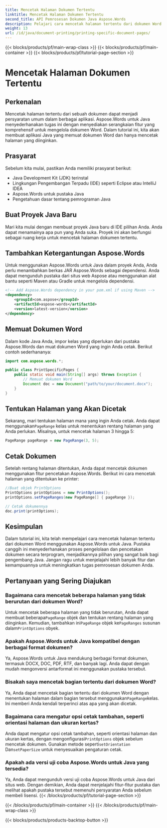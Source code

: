 ```yaml
---
title: Mencetak Halaman Dokumen Tertentu
linktitle: Mencetak Halaman Dokumen Tertentu
second_title: API Pemrosesan Dokumen Java Aspose.Words
description: Pelajari cara mencetak halaman tertentu dari dokumen Word menggunakan Aspose.Words untuk Java. Panduan langkah demi langkah untuk pengembang Java.
weight: 13
url: /id/java/document-printing/printing-specific-document-pages/
---
```


{{< blocks/products/pf/main-wrap-class >}}
{{< blocks/products/pf/main-container >}}
{{< blocks/products/pf/tutorial-page-section >}}

# Mencetak Halaman Dokumen Tertentu


## Perkenalan

Mencetak halaman tertentu dari sebuah dokumen dapat menjadi persyaratan umum dalam berbagai aplikasi. Aspose.Words untuk Java menyederhanakan tugas ini dengan menyediakan serangkaian fitur yang komprehensif untuk mengelola dokumen Word. Dalam tutorial ini, kita akan membuat aplikasi Java yang memuat dokumen Word dan hanya mencetak halaman yang diinginkan.

## Prasyarat

Sebelum kita mulai, pastikan Anda memiliki prasyarat berikut:

- Java Development Kit (JDK) terinstal
- Lingkungan Pengembangan Terpadu (IDE) seperti Eclipse atau IntelliJ IDEA
- Aspose.Words untuk pustaka Java
- Pengetahuan dasar tentang pemrograman Java

## Buat Proyek Java Baru

Mari kita mulai dengan membuat proyek Java baru di IDE pilihan Anda. Anda dapat menamainya apa pun yang Anda suka. Proyek ini akan berfungsi sebagai ruang kerja untuk mencetak halaman dokumen tertentu.

## Tambahkan Ketergantungan Aspose.Words

Untuk menggunakan Aspose.Words untuk Java dalam proyek Anda, Anda perlu menambahkan berkas JAR Aspose.Words sebagai dependensi. Anda dapat mengunduh pustaka dari situs web Aspose atau menggunakan alat bantu seperti Maven atau Gradle untuk mengelola dependensi.

```xml
<!-- Add Aspose.Words dependency in your pom.xml if using Maven -->
<dependency>
    <groupId>com.aspose</groupId>
    <artifactId>aspose-words</artifactId>
    <version>latest-version</version>
</dependency>
```

## Memuat Dokumen Word

Dalam kode Java Anda, impor kelas yang diperlukan dari pustaka Aspose.Words dan muat dokumen Word yang ingin Anda cetak. Berikut contoh sederhananya:

```java
import com.aspose.words.*;

public class PrintSpecificPages {
    public static void main(String[] args) throws Exception {
        // Memuat dokumen Word
        Document doc = new Document("path/to/your/document.docx");
    }
}
```

## Tentukan Halaman yang Akan Dicetak

 Sekarang, mari tentukan halaman mana yang ingin Anda cetak. Anda dapat menggunakan`PageRange` kelas untuk menentukan rentang halaman yang Anda perlukan. Misalnya, untuk mencetak halaman 3 hingga 5:

```java
PageRange pageRange = new PageRange(3, 5);
```

## Cetak Dokumen

Setelah rentang halaman ditentukan, Anda dapat mencetak dokumen menggunakan fitur pencetakan Aspose.Words. Berikut ini cara mencetak halaman yang ditentukan ke printer:

```java
//Buat objek PrintOptions
PrintOptions printOptions = new PrintOptions();
printOptions.setPageRanges(new PageRange[] { pageRange });

// Cetak dokumennya
doc.print(printOptions);
```

## Kesimpulan

Dalam tutorial ini, kita telah mempelajari cara mencetak halaman tertentu dari dokumen Word menggunakan Aspose.Words untuk Java. Pustaka canggih ini menyederhanakan proses pengelolaan dan pencetakan dokumen secara terprogram, menjadikannya pilihan yang sangat baik bagi pengembang Java. Jangan ragu untuk menjelajahi lebih banyak fitur dan kemampuannya untuk meningkatkan tugas pemrosesan dokumen Anda.

## Pertanyaan yang Sering Diajukan

### Bagaimana cara mencetak beberapa halaman yang tidak berurutan dari dokumen Word?

 Untuk mencetak beberapa halaman yang tidak berurutan, Anda dapat membuat beberapa`PageRange` objek dan tentukan rentang halaman yang diinginkan. Kemudian, tambahkan ini`PageRange` objek ke`PageRanges` susunan dalam`PrintOptions` obyek.

### Apakah Aspose.Words untuk Java kompatibel dengan berbagai format dokumen?

Ya, Aspose.Words untuk Java mendukung berbagai format dokumen, termasuk DOCX, DOC, PDF, RTF, dan banyak lagi. Anda dapat dengan mudah mengonversi antarformat ini menggunakan pustaka tersebut.

### Bisakah saya mencetak bagian tertentu dari dokumen Word?

 Ya, Anda dapat mencetak bagian tertentu dari dokumen Word dengan menentukan halaman dalam bagian tersebut menggunakan`PageRange`kelas. Ini memberi Anda kendali terperinci atas apa yang akan dicetak.

### Bagaimana cara mengatur opsi cetak tambahan, seperti orientasi halaman dan ukuran kertas?

 Anda dapat mengatur opsi cetak tambahan, seperti orientasi halaman dan ukuran kertas, dengan mengonfigurasi`PrintOptions` objek sebelum mencetak dokumen. Gunakan metode seperti`setOrientation` Dan`setPaperSize` untuk menyesuaikan pengaturan cetak.

### Apakah ada versi uji coba Aspose.Words untuk Java yang tersedia?

Ya, Anda dapat mengunduh versi uji coba Aspose.Words untuk Java dari situs web. Dengan demikian, Anda dapat menjelajahi fitur-fitur pustaka dan melihat apakah pustaka tersebut memenuhi persyaratan Anda sebelum membeli lisensi.
{{< /blocks/products/pf/tutorial-page-section >}}

{{< /blocks/products/pf/main-container >}}
{{< /blocks/products/pf/main-wrap-class >}}

{{< blocks/products/products-backtop-button >}}
